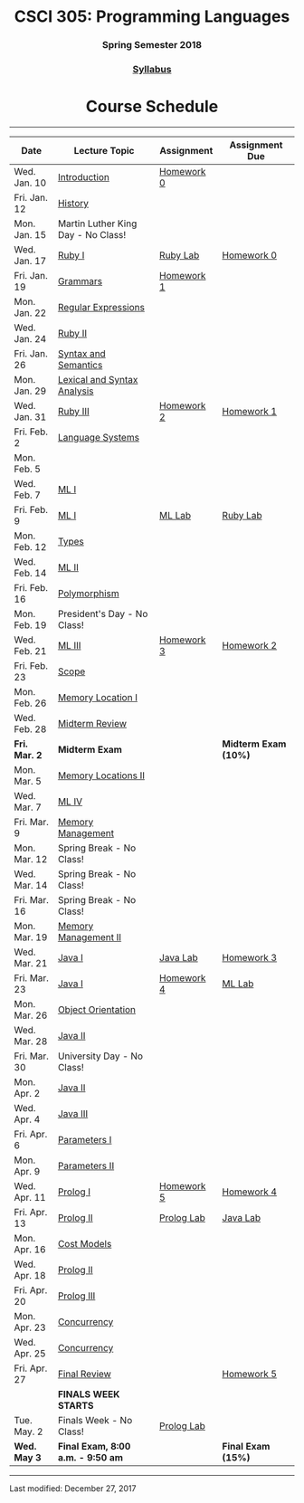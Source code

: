 <div align="center">
<h1>CSCI 305: Programming Languages</h1>
<h3>Spring Semester 2018</h3>

<h3><a href="syllabus.html">Syllabus</a></h3>

<h1>Course Schedule</h1>
</div>

---

Date | Lecture Topic | Assignment | Assignment Due
---- | ------------- | --------------- | ------------
Wed. Jan. 10 | [Introduction](lectures/intro.html) | [Homework 0](homeworks/hw0.html) | &nbsp;
Fri. Jan. 12 | [History](lectures/history.html) | &nbsp; | &nbsp;
Mon. Jan. 15 | Martin Luther King Day - No Class! | &nbsp; | &nbsp;
Wed. Jan. 17 | [Ruby I](lectures/ruby1.html) | [Ruby Lab](https://github.com/CSCI305/csci305-ruby-lab/) | [Homework 0](homeworks/hw0.html)
Fri. Jan. 19 | [Grammars](lectures/grammars.html) | [Homework 1](homeworks/hw1.html) | &nbsp;
Mon. Jan. 22 | [Regular Expressions](lectures/regex.html) | &nbsp; | &nbsp;
Wed. Jan. 24 | [Ruby II](lectures/ruby2.html) | &nbsp; | &nbsp;
Fri. Jan. 26 | [Syntax and Semantics](lectures/syntax.html) | &nbsp; | &nbsp;
Mon. Jan. 29 | [Lexical and Syntax Analysis](lectures/lexical.html) | &nbsp; | &nbsp;
Wed. Jan. 31 | [Ruby III](lectures/ruby3.html) | [Homework 2](homeworks/hw2.html) | [Homework 1](homeworks/hw1.html)
Fri. Feb. 2 | [Language Systems](lectures/langsys.html) | &nbsp; | &nbsp;
Mon. Feb. 5 | &nbsp; | &nbsp; | &nbsp;
Wed. Feb. 7 | [ML I](lectures/ml1.html) | &nbsp; | &nbsp;
Fri. Feb. 9 | [ML I](lectures/ml1.html) | [ML Lab](https://github.com/CSCI305/csci305-ml-lab/) | [Ruby Lab](https://github.com/CSCI305/csci305-ruby-lab/)
Mon. Feb. 12 | [Types](lectures/types.html) | &nbsp; | &nbsp;
Wed. Feb. 14 | [ML II](lectures/ml2.html) | &nbsp; | &nbsp;
Fri. Feb. 16 | [Polymorphism](lectures/polymorphism.html) | &nbsp; | &nbsp;
Mon. Feb. 19 | President's Day - No Class! | &nbsp; | &nbsp;
Wed. Feb. 21 | [ML III](lectures/ml3.html) | [Homework 3](homeworks/hw3.html) | [Homework 2](homeworks/hw2.html)
Fri. Feb. 23 | [Scope](lectures/scope.html) | &nbsp; | &nbsp;
Mon. Feb. 26 | [Memory Location I](lectures/memoryloc.html) | &nbsp; | &nbsp;
Wed. Feb. 28 | [Midterm Review](lectures/midtermrev.html) | &nbsp; | &nbsp;
**Fri. Mar. 2** | **Midterm Exam** | &nbsp; | **Midterm Exam (10%)**
Mon. Mar. 5 | [Memory Locations II](lectures/memoryloc2.html) | &nbsp; | &nbsp;
Wed. Mar. 7 | [ML IV](lectures/ml4.html) | &nbsp; | &nbsp;
Fri. Mar. 9 | [Memory Management](lectures/memmgmt.html) | &nbsp; | &nbsp;
Mon. Mar. 12 | Spring Break - No Class! | &nbsp; | &nbsp;
Wed. Mar. 14 | Spring Break - No Class! | &nbsp; | &nbsp;
Fri. Mar. 16 | Spring Break - No Class! | &nbsp; |
Mon. Mar. 19 | [Memory Management II](lectures/memmgmt2.html) | &nbsp; | &nbsp;
Wed. Mar. 21 | [Java I](lectures/java1.html) | [Java Lab](https://github.com/CSCI305/csci305-java-lab/) | [Homework 3](homeworks/hw3.html)
Fri. Mar. 23 | [Java I](lectures/java1.html) | [Homework 4](homeworks/hw4.html) | [ML Lab](https://github.com/CSCI305/csci305-ml-lab/)
Mon. Mar. 26 | [Object Orientation](lectures/object.html) | &nbsp; | &nbsp;
Wed. Mar. 28 | [Java II](lectures/java2.html) | &nbsp; | &nbsp;
Fri. Mar. 30 | University Day - No Class! | &nbsp; | &nbsp;
Mon. Apr. 2 | [Java II](lectures/java2.html) | &nbsp; | &nbsp;
Wed. Apr. 4 | [Java III](lectures/java3.html) | &nbsp; | &nbsp;
Fri. Apr. 6 | [Parameters I](lectures/params1.html) | &nbsp; | &nbsp;
Mon. Apr. 9 | [Parameters II](lectures/params2.html) | &nbsp; | &nbsp;
Wed. Apr. 11 | [Prolog I](lectures/prolog1.html) | [Homework 5](homeworks/hw5.html) | [Homework 4](homeworks/hw4.html)
Fri. Apr. 13 | [Prolog II](lectures/prolog2.html) | [Prolog Lab](https://github.com/CSCI305/csci305-prolog-lab/) | [Java Lab](https://github.com/CSCI305/csci305-java-lab/)
Mon. Apr. 16 | [Cost Models](lectures/cost.html) | &nbsp; | &nbsp;
Wed. Apr. 18 | [Prolog II](lectures/prolog2.html) | &nbsp; | &nbsp;
Fri. Apr. 20 | [Prolog III](lectures/prolog3.html) | &nbsp; | &nbsp;
Mon. Apr. 23 | [Concurrency](lectures/concurrency.html) | &nbsp; | &nbsp;
Wed. Apr. 25 | [Concurrency](lectures/concurrency.html) | &nbsp; | &nbsp;
Fri. Apr. 27 | [Final Review](lectures/finalrev.html) | &nbsp; | [Homework 5](homeworks/hw5.html)
&nbsp; | **FINALS WEEK STARTS** | &nbsp; | &nbsp;
Tue. May. 2 | Finals Week - No Class! | [Prolog Lab](https://github.com/CSCI305/csci305-prolog-lab/) | &nbsp;
**Wed. May 3** | **Final Exam, 8:00 a.m. - 9:50 am** | &nbsp; | **Final Exam (15%)**

---

Last modified: December 27, 2017
